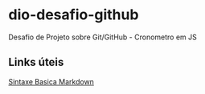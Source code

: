 # dio-desafio-github
 Desafio de Projeto sobre Git/GitHub - Cronometro em JS

 ## Links úteis
 
 [Sintaxe Basica Markdown](https://www.markdownguide.org/basic-syntax/)
